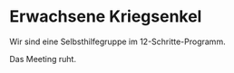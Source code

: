 # Erwachsene Kriegsenkel

Wir sind eine Selbsthilfegruppe im 12-Schritte-Programm.

Das Meeting ruht.
